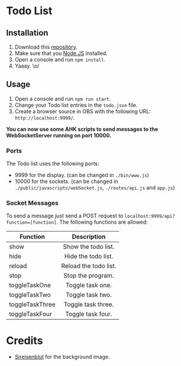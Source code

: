 # Todo List

## Installation
1. Download this [repository](https://github.com/derNiklaas/TODO-List/releases).
2. Make sure that you [Node.JS](https://nodejs.org/) installed.
3. Open a console and run ``npm install``.
4. Yaaay. \o/

## Usage
1. Open a console and run ``npm run start``.
2. Change your Todo list entries in the ``todo.json`` file.
3. Create a browser source in OBS with the following URL: ``http://localhost:9999/``. 

**You can now use some AHK scripts to send messages to the WebSocketServer running on port 10000.**

### Ports
The Todo list uses the following ports: 
* 9999 for the display. (can be changed in ``./bin/www.js``)
* 10000 for the sockets. (can be changed in ``./public/javascripts/webSocket.js``, ``./routes/api.js`` and ``app.js``)

### Socket Messages
To send a message just send a POST request to ``localhost:9999/api?function=[function]``. The following functions are allowed: 

| Function        | Description           |
| --------------- | :-------------------: |
| show            | Show the todo list.   |
| hide            | Hide the todo list.   |
| reload          | Reload the todo list. |
| stop            | Stop the program.     |
| toggleTaskOne   | Toggle task one.      |
| toggleTaskTwo   | Toggle task two.      |
| toggleTaskThree | Toggle task three.    |
| toggleTaskFour  | Toggle task four.     |

# Credits
* [Sireisenblut](https://www.youtube.com/channel/UCLVdGYbBIjozAaOTZEV4K2A) for the background image.